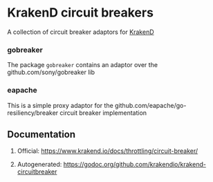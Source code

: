 # KrakenD circuit breakers

A collection of circuit breaker adaptors for [KrakenD](https://github.com/krakendio/krakend-ce)

### gobreaker

The package `gobreaker` contains an adaptor over the github.com/sony/gobreaker lib

### eapache

This is a simple proxy adaptor for the github.com/eapache/go-resiliency/breaker circuit breaker implementation

## Documentation

1. Official: https://www.krakend.io/docs/throttling/circuit-breaker/

2. Autogenerated: https://godoc.org/github.com/krakendio/krakend-circuitbreaker
